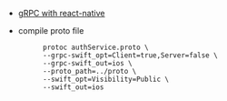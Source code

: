 * [gRPC with react-native ](https://gaitatzis.medium.com/building-a-grpc-server-in-nodejs-e3ccdd93a0f)
* compile proto file

            protoc authService.proto \
            --grpc-swift_opt=Client=true,Server=false \
            --grpc-swift_out=ios \
            --proto_path=../proto \
            --swift_opt=Visibility=Public \
            --swift_out=ios
